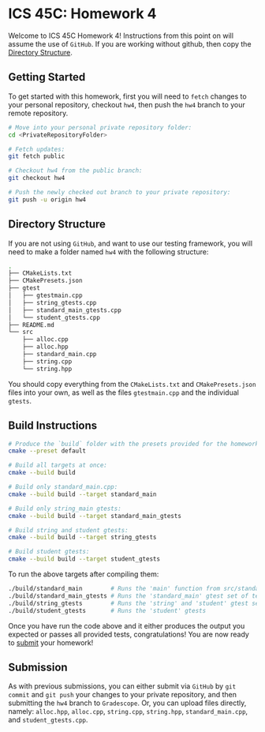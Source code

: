# ICS 45C: Homework 4 

Welcome to ICS 45C Homework 4! Instructions from this point on will assume the use of `GitHub`.
If you are working without github, then copy the [Directory Structure](#directory-structure).

## Getting Started

To get started with this homework, first you will need to `fetch` changes to your personal repository,
checkout `hw4`, then push the `hw4` branch to your remote repository.

```bash
# Move into your personal private repository folder:
cd <PrivateRepositoryFolder>

# Fetch updates:
git fetch public

# Checkout hw4 from the public branch:
git checkout hw4

# Push the newly checked out branch to your private repository:
git push -u origin hw4
```

## Directory Structure

If you are not using `GitHub`, and want to use our testing framework, you will need to make a folder
named `hw4` with the following structure:

```bash
.
├── CMakeLists.txt
├── CMakePresets.json
├── gtest
│   ├── gtestmain.cpp
│   ├── string_gtests.cpp
│   ├── standard_main_gtests.cpp
│   └── student_gtests.cpp
├── README.md
└── src
    ├── alloc.cpp
    ├── alloc.hpp
    ├── standard_main.cpp
    ├── string.cpp
    └── string.hpp
```

You should copy everything from the `CMakeLists.txt` and `CMakePresets.json` files into your own,
as well as the files `gtestmain.cpp` and the individual `gtests`.

## Build Instructions

```bash
# Produce the `build` folder with the presets provided for the homework:
cmake --preset default

# Build all targets at once:
cmake --build build

# Build only standard_main.cpp:
cmake --build build --target standard_main

# Build only string_main gtests:
cmake --build build --target standard_main_gtests

# Build string and student gtests:
cmake --build build --target string_gtests

# Build student gtests:
cmake --build build --target student_gtests
```

To run the above targets after compiling them:

```bash
./build/standard_main        # Runs the 'main' function from src/standard_main.cpp
./build/standard_main_gtests # Runs the 'standard_main' gtest set of tests
./build/string_gtests        # Runs the 'string' and 'student' gtest sets
./build/student_gtests       # Runs the 'student' gtests
```

Once you have run the code above and it either produces the output you expected or passes
all provided tests, congratulations! You are now ready to [submit](#submission) your homework!

## Submission

As with previous submissions, you can either submit via `GitHub` by `git commit` and `git push` your
changes to your private repository, and then submitting the `hw4` branch to `Gradescope`. Or, you can
upload files directly, namely: `alloc.hpp`, `alloc.cpp`, `string.cpp`, `string.hpp`, `standard_main.cpp`,
and `student_gtests.cpp`.
